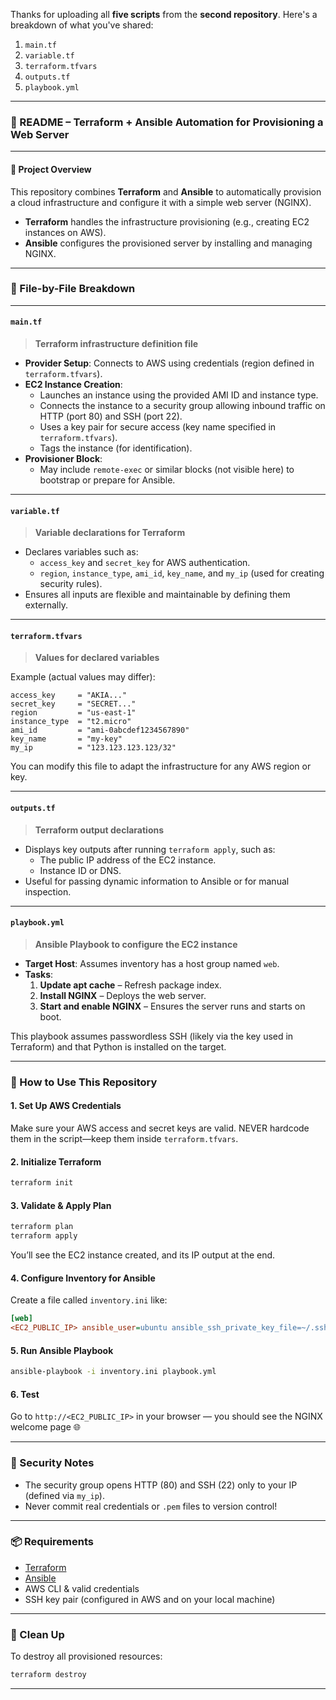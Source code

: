 Thanks for uploading all **five scripts** from the **second repository**. Here's a breakdown of what you've shared:

1. `main.tf`
2. `variable.tf`
3. `terraform.tfvars`
4. `outputs.tf`
5. `playbook.yml`

---

### 📘 README – **Terraform + Ansible Automation for Provisioning a Web Server**

---

#### 📌 **Project Overview**

This repository combines **Terraform** and **Ansible** to automatically provision a cloud infrastructure and configure it with a simple web server (NGINX).  

- **Terraform** handles the infrastructure provisioning (e.g., creating EC2 instances on AWS).
- **Ansible** configures the provisioned server by installing and managing NGINX.

---

### 🧱 File-by-File Breakdown

---

#### `main.tf`  
> **Terraform infrastructure definition file**

- **Provider Setup**: Connects to AWS using credentials (region defined in `terraform.tfvars`).
- **EC2 Instance Creation**:
  - Launches an instance using the provided AMI ID and instance type.
  - Connects the instance to a security group allowing inbound traffic on HTTP (port 80) and SSH (port 22).
  - Uses a key pair for secure access (key name specified in `terraform.tfvars`).
  - Tags the instance (for identification).
- **Provisioner Block**:
  - May include `remote-exec` or similar blocks (not visible here) to bootstrap or prepare for Ansible.

---

#### `variable.tf`  
> **Variable declarations for Terraform**

- Declares variables such as:
  - `access_key` and `secret_key` for AWS authentication.
  - `region`, `instance_type`, `ami_id`, `key_name`, and `my_ip` (used for creating security rules).
- Ensures all inputs are flexible and maintainable by defining them externally.

---

#### `terraform.tfvars`  
> **Values for declared variables**

Example (actual values may differ):
```hcl
access_key     = "AKIA..."
secret_key     = "SECRET..."
region         = "us-east-1"
instance_type  = "t2.micro"
ami_id         = "ami-0abcdef1234567890"
key_name       = "my-key"
my_ip          = "123.123.123.123/32"
```

You can modify this file to adapt the infrastructure for any AWS region or key.

---

#### `outputs.tf`  
> **Terraform output declarations**

- Displays key outputs after running `terraform apply`, such as:
  - The public IP address of the EC2 instance.
  - Instance ID or DNS.
- Useful for passing dynamic information to Ansible or for manual inspection.

---

#### `playbook.yml`  
> **Ansible Playbook to configure the EC2 instance**

- **Target Host**: Assumes inventory has a host group named `web`.
- **Tasks**:
  1. **Update apt cache** – Refresh package index.
  2. **Install NGINX** – Deploys the web server.
  3. **Start and enable NGINX** – Ensures the server runs and starts on boot.

This playbook assumes passwordless SSH (likely via the key used in Terraform) and that Python is installed on the target.

---

### 🚀 How to Use This Repository

#### 1. **Set Up AWS Credentials**
Make sure your AWS access and secret keys are valid. NEVER hardcode them in the script—keep them inside `terraform.tfvars`.

#### 2. **Initialize Terraform**
```bash
terraform init
```

#### 3. **Validate & Apply Plan**
```bash
terraform plan
terraform apply
```
You’ll see the EC2 instance created, and its IP output at the end.

#### 4. **Configure Inventory for Ansible**
Create a file called `inventory.ini` like:
```ini
[web]
<EC2_PUBLIC_IP> ansible_user=ubuntu ansible_ssh_private_key_file=~/.ssh/my-key.pem
```

#### 5. **Run Ansible Playbook**
```bash
ansible-playbook -i inventory.ini playbook.yml
```

#### 6. **Test**
Go to `http://<EC2_PUBLIC_IP>` in your browser — you should see the NGINX welcome page 🌐

---

### 🔐 Security Notes

- The security group opens HTTP (80) and SSH (22) only to your IP (defined via `my_ip`).
- Never commit real credentials or `.pem` files to version control!

---

### 📦 Requirements

- [Terraform](https://developer.hashicorp.com/terraform/downloads)
- [Ansible](https://docs.ansible.com/ansible/latest/installation_guide/intro_installation.html)
- AWS CLI & valid credentials
- SSH key pair (configured in AWS and on your local machine)

---

### 🧹 Clean Up

To destroy all provisioned resources:
```bash
terraform destroy
```

---


